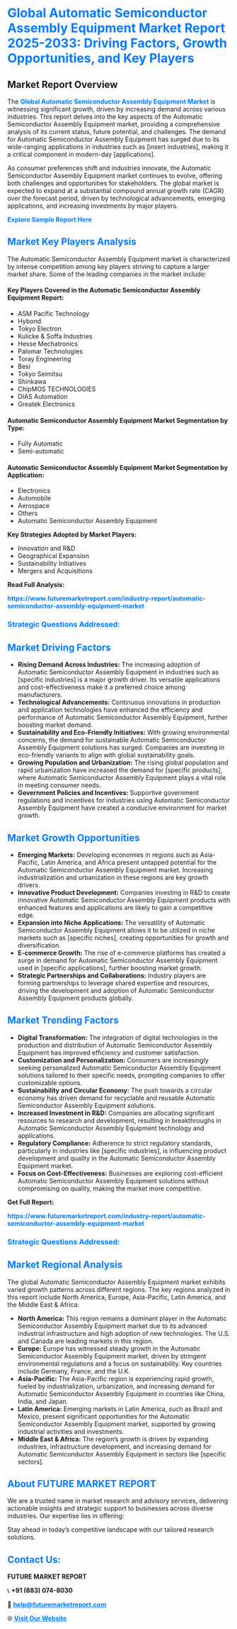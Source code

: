 <h1 style="color: #007BFF;">Global Automatic Semiconductor Assembly Equipment Market Report 2025-2033: Driving Factors, Growth Opportunities, and Key Players</h1>

<section id="overview">
<h2>Market Report Overview</h2>
<p>The <a href="https://www.futuremarketreport.com/industry-report/automatic-semiconductor-assembly-equipment-market" style="color: #007BFF; text-decoration: none;"><strong>Global Automatic Semiconductor Assembly Equipment Market</strong></a> is witnessing significant growth, driven by increasing demand across various industries. This report delves into the key aspects of the Automatic Semiconductor Assembly Equipment market, providing a comprehensive analysis of its current status, future potential, and challenges. The demand for Automatic Semiconductor Assembly Equipment has surged due to its wide-ranging applications in industries such as [insert industries], making it a critical component in modern-day [applications].</p>
<p>As consumer preferences shift and industries innovate, the Automatic Semiconductor Assembly Equipment market continues to evolve, offering both challenges and opportunities for stakeholders. The global market is expected to expand at a substantial compound annual growth rate (CAGR) over the forecast period, driven by technological advancements, emerging applications, and increasing investments by major players.</p>
</section>

<section id="overview">
<p><a href="https://www.futuremarketreport.com/request-sample/reportId=124745" style="color: #007BFF; text-decoration: none;"><strong>Explore Sample Report Here</strong></a></p>
</section>

<section id="key-players">
<h2 style="color: #007BFF;">Market Key Players Analysis</h2>
<p>The Automatic Semiconductor Assembly Equipment market is characterized by intense competition among key players striving to capture a larger market share. Some of the leading companies in the market include:</p>
<h4>Key Players Covered in the Automatic Semiconductor Assembly Equipment Report:</h4>
<ul><li>ASM Pacific Technology</li><li>Hybond</li><li>Tokyo Electron</li><li>Kulicke &amp; Soffa Industries</li><li>Hesse Mechatronics</li><li>Palomar Technologies</li><li>Toray Engineering</li><li>Besi</li><li>Tokyo Seimitsu</li><li>Shinkawa</li><li>ChipMOS TECHNOLOGIES</li><li>DIAS Automation</li><li>Greatek Electronics</li></ul>
<h4>Automatic Semiconductor Assembly Equipment Market Segmentation by Type:</h4>
<ul><li>Fully Automatic</li><li>Semi-automatic</li></ul>

<h4>Automatic Semiconductor Assembly Equipment Market Segmentation by Application:</h4>
<ul><li>Electronics</li><li>Automobile</li><li>Aerospace</li><li>Others</li><li>Automatic Semiconductor Assembly Equipment</li></ul>
<p><strong>Key Strategies Adopted by Market Players:</strong></p>
<ul>
<li>Innovation and R&D</li>
<li>Geographical Expansion</li>
<li>Sustainability Initiatives</li>
<li>Mergers and Acquisitions</li>
</ul>
</section>

<section>
<p><strong>Read Full Analysis: </strong></p><a href="https://www.futuremarketreport.com/industry-report/automatic-semiconductor-assembly-equipment-market" style="color: #007BFF; text-decoration: none;"><strong>https://www.futuremarketreport.com/industry-report/automatic-semiconductor-assembly-equipment-market</strong></a>
<h3 style="color: #007BFF;">Strategic Questions Addressed:</h3>
</section>

<section id="driving-factors">
<h2 style="color: #007BFF;">Market Driving Factors</h2>
<ul>
<li><strong>Rising Demand Across Industries:</strong> The increasing adoption of Automatic Semiconductor Assembly Equipment in industries such as [specific industries] is a major growth driver. Its versatile applications and cost-effectiveness make it a preferred choice among manufacturers.</li>
<li><strong>Technological Advancements:</strong> Continuous innovations in production and application technologies have enhanced the efficiency and performance of Automatic Semiconductor Assembly Equipment, further boosting market demand.</li>
<li><strong>Sustainability and Eco-Friendly Initiatives:</strong> With growing environmental concerns, the demand for sustainable Automatic Semiconductor Assembly Equipment solutions has surged. Companies are investing in eco-friendly variants to align with global sustainability goals.</li>
<li><strong>Growing Population and Urbanization:</strong> The rising global population and rapid urbanization have increased the demand for [specific products], where Automatic Semiconductor Assembly Equipment plays a vital role in meeting consumer needs.</li>
<li><strong>Government Policies and Incentives:</strong> Supportive government regulations and incentives for industries using Automatic Semiconductor Assembly Equipment have created a conducive environment for market growth.</li>
</ul>
</section>

<section id="growth-opportunities">
<h2 style="color: #007BFF;">Market Growth Opportunities</h2>
<ul>
<li><strong>Emerging Markets:</strong> Developing economies in regions such as Asia-Pacific, Latin America, and Africa present untapped potential for the Automatic Semiconductor Assembly Equipment market. Increasing industrialization and urbanization in these regions are key growth drivers.</li>
<li><strong>Innovative Product Development:</strong> Companies investing in R&D to create innovative Automatic Semiconductor Assembly Equipment products with enhanced features and applications are likely to gain a competitive edge.</li>
<li><strong>Expansion into Niche Applications:</strong> The versatility of Automatic Semiconductor Assembly Equipment allows it to be utilized in niche markets such as [specific niches], creating opportunities for growth and diversification.</li>
<li><strong>E-commerce Growth:</strong> The rise of e-commerce platforms has created a surge in demand for Automatic Semiconductor Assembly Equipment used in [specific applications], further boosting market growth.</li>
<li><strong>Strategic Partnerships and Collaborations:</strong> Industry players are forming partnerships to leverage shared expertise and resources, driving the development and adoption of Automatic Semiconductor Assembly Equipment products globally.</li>
</ul>
</section>

<section id="trending-factors">
<h2 style="color: #007BFF;">Market Trending Factors</h2>
<ul>
<li><strong>Digital Transformation:</strong> The integration of digital technologies in the production and distribution of Automatic Semiconductor Assembly Equipment has improved efficiency and customer satisfaction.</li>
<li><strong>Customization and Personalization:</strong> Consumers are increasingly seeking personalized Automatic Semiconductor Assembly Equipment solutions tailored to their specific needs, prompting companies to offer customizable options.</li>
<li><strong>Sustainability and Circular Economy:</strong> The push towards a circular economy has driven demand for recyclable and reusable Automatic Semiconductor Assembly Equipment solutions.</li>
<li><strong>Increased Investment in R&D:</strong> Companies are allocating significant resources to research and development, resulting in breakthroughs in Automatic Semiconductor Assembly Equipment technology and applications.</li>
<li><strong>Regulatory Compliance:</strong> Adherence to strict regulatory standards, particularly in industries like [specific industries], is influencing product development and quality in the Automatic Semiconductor Assembly Equipment market.</li>
<li><strong>Focus on Cost-Effectiveness:</strong> Businesses are exploring cost-efficient Automatic Semiconductor Assembly Equipment solutions without compromising on quality, making the market more competitive.</li>
</ul>
</section>

<section>
<p><strong>Get Full Report: </strong></p><a href="https://www.futuremarketreport.com/industry-report/automatic-semiconductor-assembly-equipment-market" style="color: #007BFF; text-decoration: none;"><strong>https://www.futuremarketreport.com/industry-report/automatic-semiconductor-assembly-equipment-market</strong></a>
<h3 style="color: #007BFF;">Strategic Questions Addressed:</h3>
</section>


<section id="regional-analysis">
<h2 style="color: #007BFF;">Market Regional Analysis</h2>
<p>The global Automatic Semiconductor Assembly Equipment market exhibits varied growth patterns across different regions. The key regions analyzed in this report include North America, Europe, Asia-Pacific, Latin America, and the Middle East & Africa:</p>
<ul>
<li><strong>North America:</strong> This region remains a dominant player in the Automatic Semiconductor Assembly Equipment market due to its advanced industrial infrastructure and high adoption of new technologies. The U.S. and Canada are leading markets in this region.</li>
<li><strong>Europe:</strong> Europe has witnessed steady growth in the Automatic Semiconductor Assembly Equipment market, driven by stringent environmental regulations and a focus on sustainability. Key countries include Germany, France, and the U.K.</li>
<li><strong>Asia-Pacific:</strong> The Asia-Pacific region is experiencing rapid growth, fueled by industrialization, urbanization, and increasing demand for Automatic Semiconductor Assembly Equipment in countries like China, India, and Japan.</li>
<li><strong>Latin America:</strong> Emerging markets in Latin America, such as Brazil and Mexico, present significant opportunities for the Automatic Semiconductor Assembly Equipment market, supported by growing industrial activities and investments.</li>
<li><strong>Middle East & Africa:</strong> The region’s growth is driven by expanding industries, infrastructure development, and increasing demand for Automatic Semiconductor Assembly Equipment in sectors like [specific sectors].</li>
</ul>
</section>

<footer>
<h2 style="color: #007BFF;">About FUTURE MARKET REPORT</h2>
<p>We are a trusted name in market research and advisory services, delivering actionable insights and strategic support to businesses across diverse industries. Our expertise lies in offering:</p>

<p>Stay ahead in today’s competitive landscape with our tailored research solutions.</p>

<h2 style="color: #007BFF;">Contact Us:</h2>
<p><strong>FUTURE MARKET REPORT</strong></p>
<p>📞 <strong>+91 (883) 074-8030</strong></p>
<p>📧 <strong><a href="mailto:help@futuremarketreport.com" style="color: #007BFF;">help@futuremarketreport.com</a></strong></p>
<p>🌐 <strong><a href="https://www.futuremarketreport.com/" style="color: #007BFF;">Visit Our Website</a></strong></p>
</footer>